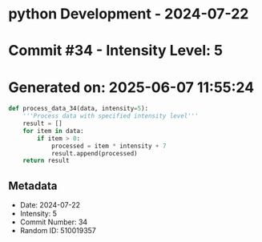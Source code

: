 ﻿# python Development - 2024-07-22
# Commit #34 - Intensity Level: 5
# Generated on: 2025-06-07 11:55:24
```python
def process_data_34(data, intensity=5):
    '''Process data with specified intensity level'''
    result = []
    for item in data:
        if item > 0:
            processed = item * intensity + 7
            result.append(processed)
    return result
```
## Metadata
- Date: 2024-07-22
- Intensity: 5
- Commit Number: 34
- Random ID: 510019357
